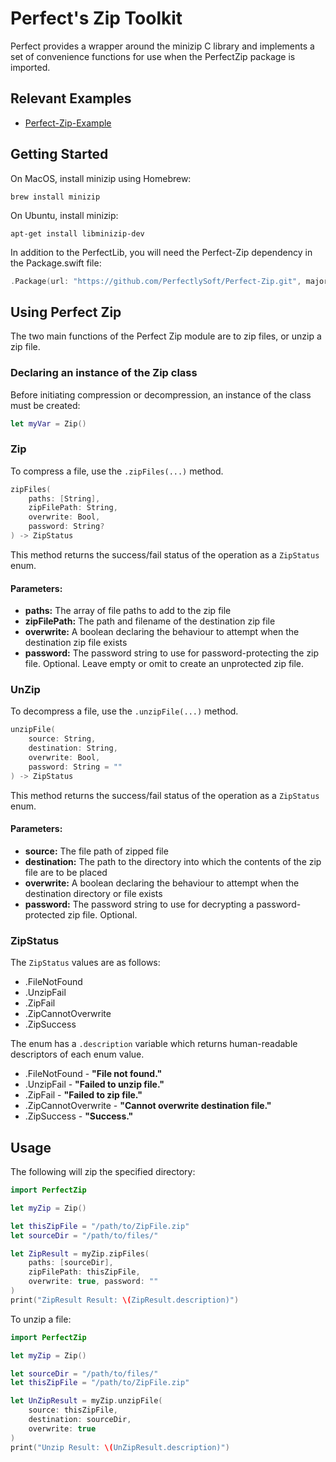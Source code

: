 # Perfect's Zip Toolkit

Perfect provides a wrapper around the minizip C library and implements a set of convenience functions for use when the PerfectZip package is imported.

## Relevant Examples

* [Perfect-Zip-Example](https://github.com/PerfectExamples/Perfect-Zip-Example)

## Getting Started

On MacOS, install minizip using Homebrew:

```
brew install minizip
```

On Ubuntu, install minizip:

```
apt-get install libminizip-dev
```

In addition to the PerfectLib, you will need the Perfect-Zip dependency in the Package.swift file:

``` swift
.Package(url: "https://github.com/PerfectlySoft/Perfect-Zip.git", majorVersion: 3)
```

## Using Perfect Zip

The two main functions of the Perfect Zip module are to zip files, or unzip a zip file.

### Declaring an instance of the Zip class

Before initiating compression or decompression, an instance of the class must be created:

``` swift
let myVar = Zip()
```


### Zip

To compress a file, use the `.zipFiles(...)` method.

``` swift
zipFiles(
	paths: [String], 
	zipFilePath: String, 
	overwrite: Bool, 
	password: String?
) -> ZipStatus
```

This method returns the success/fail status of the operation as a `ZipStatus` enum.

#### Parameters:

* **paths:** The array of file paths to add to the zip file
* **zipFilePath:** The path and filename of the destination zip file
* **overwrite:** A boolean declaring the behaviour to attempt when the destination zip file exists
* **password:** The password string to use for password-protecting the zip file. Optional. Leave empty or omit to create an unprotected zip file.


### UnZip

To decompress a file, use the `.unzipFile(...)` method.

``` swift
unzipFile(
	source: String, 
	destination: String, 
	overwrite: Bool, 
	password: String = ""
) -> ZipStatus
```

This method returns the success/fail status of the operation as a `ZipStatus` enum.

#### Parameters:

* **source:** The file path of zipped file
* **destination:** The path to the directory into which the contents of the zip file are to be placed
* **overwrite:** A boolean declaring the behaviour to attempt when the destination directory or file exists
* **password:** The password string to use for decrypting a password-protected zip file. Optional.


### ZipStatus

The `ZipStatus` values are as follows:

* .FileNotFound
* .UnzipFail
* .ZipFail
* .ZipCannotOverwrite
* .ZipSuccess

The enum has a `.description` variable which returns human-readable descriptors of each enum value.

* .FileNotFound - **"File not found."**
* .UnzipFail - **"Failed to unzip file."**
* .ZipFail - **"Failed to zip file."**
* .ZipCannotOverwrite - **"Cannot overwrite destination file."**
* .ZipSuccess - **"Success."**



## Usage

The following will zip the specified directory:

``` swift
import PerfectZip

let myZip = Zip()

let thisZipFile = "/path/to/ZipFile.zip"
let sourceDir = "/path/to/files/"

let ZipResult = myZip.zipFiles(
    paths: [sourceDir], 
    zipFilePath: thisZipFile, 
    overwrite: true, password: ""
)
print("ZipResult Result: \(ZipResult.description)")
```

To unzip a file:

``` swift
import PerfectZip

let myZip = Zip()

let sourceDir = "/path/to/files/"
let thisZipFile = "/path/to/ZipFile.zip"

let UnZipResult = myZip.unzipFile(
    source: thisZipFile, 
    destination: sourceDir, 
    overwrite: true
)
print("Unzip Result: \(UnZipResult.description)")
```
